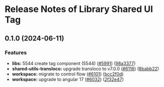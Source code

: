 # Release Notes of Library Shared UI Tag
## 0.1.0 (2024-06-11)


### Features

* **libs:** 5544 create tag component (5544) ([#5991](https://github.com/Schaeffler-Group/frontend-schaeffler/issues/5991)) ([98a3377](https://github.com/Schaeffler-Group/frontend-schaeffler/commit/98a33774feebd68deca10b732b1171edbb31546e))
* **shared-utils-transloco:** upgrade transloco to v7.0.0 ([#6116](https://github.com/Schaeffler-Group/frontend-schaeffler/issues/6116)) ([8babb22](https://github.com/Schaeffler-Group/frontend-schaeffler/commit/8babb222d49c8ef69fd677d632ac6b87852f3caa))
* **workspace:** migrate to control flow ([#6101](https://github.com/Schaeffler-Group/frontend-schaeffler/issues/6101)) ([bcc2f0d](https://github.com/Schaeffler-Group/frontend-schaeffler/commit/bcc2f0de21ab75dcdceb320c21268074e0940dc9))
* **workspace:** upgrade to angular 17 ([#6032](https://github.com/Schaeffler-Group/frontend-schaeffler/issues/6032)) ([2f32e47](https://github.com/Schaeffler-Group/frontend-schaeffler/commit/2f32e478cb1b1c95ac48976332011c60ce28f4e4))
